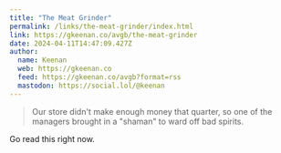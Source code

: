 ```yaml
---
title: "The Meat Grinder"
permalink: /links/the-meat-grinder/index.html
link: https://gkeenan.co/avgb/the-meat-grinder
date: 2024-04-11T14:47:09.427Z
author: 
  name: Keenan
  web: https://gkeenan.co
  feed: https://gkeenan.co/avgb?format=rss
  mastodon: https://social.lol/@keenan
---
```


> Our store didn't make enough money that quarter, so one of the managers brought in a "shaman" to ward off bad spirits.

Go read this right now.
